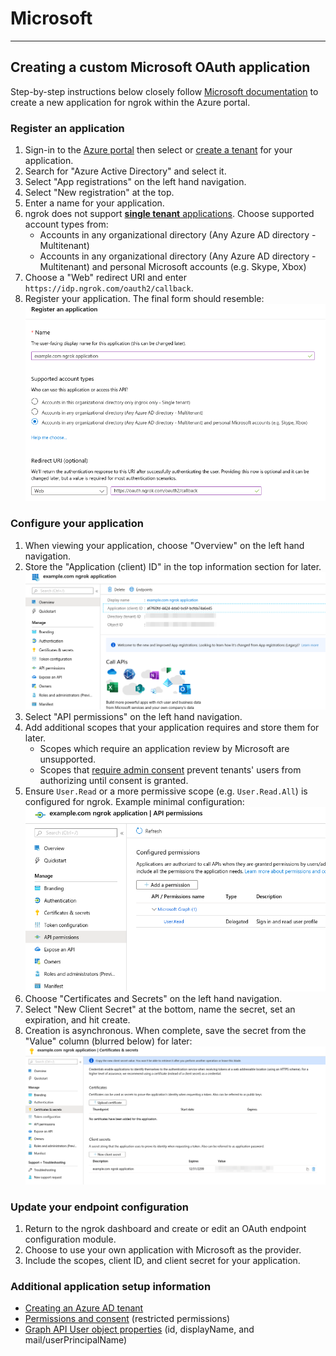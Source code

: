 # Microsoft

---

## Creating a custom Microsoft OAuth application

Step-by-step instructions below closely follow [Microsoft documentation](https://docs.microsoft.com/en-us/azure/active-directory/develop/quickstart-register-app) to create a new application for ngrok within the Azure portal.

### Register an application

1.  Sign-in to the [Azure portal](https://portal.azure.com/) then select or [create a tenant](https://docs.microsoft.com/en-us/azure/active-directory/develop/quickstart-create-new-tenant) for your application.
2.  Search for "Azure Active Directory" and select it.
3.  Select "App registrations" on the left hand navigation.
4.  Select "New registration" at the top.
5.  Enter a name for your application.
6.  ngrok does not support [**single tenant** applications](https://docs.microsoft.com/en-us/azure/active-directory/develop/single-and-multi-tenant-apps). Choose supported account types from:
    - Accounts in any organizational directory (Any Azure AD directory - Multitenant)
    - Accounts in any organizational directory (Any Azure AD directory - Multitenant) and personal Microsoft accounts (e.g. Skype, Xbox)
7.  Choose a "Web" redirect URI and enter `https://idp.ngrok.com/oauth2/callback`.
8.  Register your application. The final form should resemble: [![](/img/howto/oauth/1-microsoft-create_app.png)](/img/howto/oauth/1-microsoft-create_app.png)

### Configure your application

1.  When viewing your application, choose "Overview" on the left hand navigation.
2.  Store the "Application (client) ID" in the top information section for later. [![](/img/howto/oauth/2-microsoft-app_overview.png)](/img/howto/oauth/2-microsoft-app_overview.png)
3.  Select "API permissions" on the left hand navigation.
4.  Add additional scopes that your application requires and store them for later.
    - Scopes which require an application review by Microsoft are unsupported.
    - Scopes that [require admin consent](https://docs.microsoft.com/en-us/azure/active-directory/develop/v2-permissions-and-consent#admin-restricted-permissions) prevent tenants' users from authorizing until consent is granted.
5.  Ensure `User.Read` or a more permissive scope (e.g. `User.Read.All`) is configured for ngrok. Example minimal configuration: [![](/img/howto/oauth/3-microsoft-api_permissions.png)](/img/howto/oauth/3-microsoft-api_permissions.png)
6.  Choose "Certificates and Secrets" on the left hand navigation.
7.  Select "New Client Secret" at the bottom, name the secret, set an expiration, and hit create.
8.  Creation is asynchronous. When complete, save the secret from the "Value" column (blurred below) for later: [![](/img/howto/oauth/4-microsoft-client_secret.png)](/img/howto/oauth/4-microsoft-client_secret.png)

### Update your endpoint configuration

1.  Return to the ngrok dashboard and create or edit an OAuth endpoint configuration module.
2.  Choose to use your own application with Microsoft as the provider.
3.  Include the scopes, client ID, and client secret for your application.

### Additional application setup information

- [Creating an Azure AD tenant](https://docs.microsoft.com/en-us/azure/active-directory/develop/quickstart-create-new-tenant)
- [Permissions and consent](https://docs.microsoft.com/en-us/azure/active-directory/develop/v2-permissions-and-consent#admin-restricted-permissions) (restricted permissions)
- [Graph API User object properties](https://developers.facebook.com/docs/facebook-login/handling-declined-permissions#reprompt) (id, displayName, and mail/userPrincipalName)
